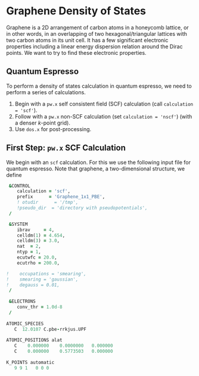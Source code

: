 # Graphene Density of States
Graphene is a 2D arrangement of carbon atoms in a honeycomb lattice, or in other words, in an overlapping of two hexagonal/triangular lattices with two carbon atoms in its unit cell. It has a few significant electronic properties including a linear energy dispersion relation around the Dirac points. We want to try to find these electronic properties. 

## Quantum Espresso
To perform a density of states calculation in quantum espresso, we need to perform a series of calculations. 
1. Begin with a `pw.x` self consistent field (SCF) calculation (call `calculation = 'scf'`). 
2. Follow with a `pw.x` non-SCF calculation (set `calculation = 'nscf'`) (with a denser *k*-point grid). 
3. Use `dos.x` for post-processing. 


## First Step: `pw.x` SCF Calculation
We begin with an `scf` calculation. For this we use the following input file for quantum espresso. Note that graphene, a two-dimensional structure, we define 
```fortran
 &CONTROL
    calculation = 'scf',
    prefix      = 'Graphene_1x1_PBE',
    ! otudir      = '/tmp',
    !pseudo_dir  = 'directory with pseudopotentials',        
 /

 &SYSTEM
    ibrav     = 4,
    celldm(1) = 4.654,
    celldm(3) = 3.0,
    nat  = 2,
    ntyp = 1,
    ecutwfc = 20.0,
    ecutrho = 200.0, 

!    occupations = 'smearing',
!    smearing = 'gaussian',
!    degauss = 0.01,
 /
 
 &ELECTRONS
    conv_thr = 1.0d-8
 /
 
ATOMIC_SPECIES
   C  12.0107 C.pbe-rrkjus.UPF
   
ATOMIC_POSITIONS alat
   C    0.000000    0.0000000   0.000000
   C    0.000000    0.5773503   0.000000
   
K_POINTS automatic
   9 9 1   0 0 0
``` 
